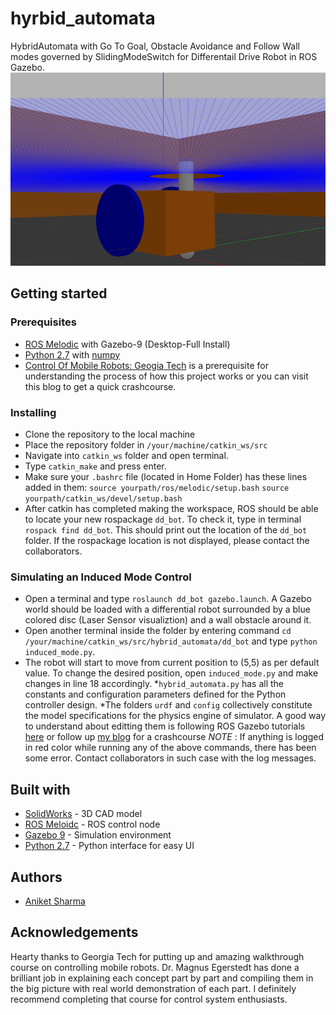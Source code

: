 # hyrbid_automata
HybridAutomata with Go To Goal, Obstacle Avoidance and Follow Wall modes governed by SlidingModeSwitch for Differentail Drive Robot in ROS Gazebo.
![Image Not Found](/images/dd_bot.png)
## Getting started

### Prerequisites
* [ROS Melodic](http://wiki.ros.org/melodic/Installation/Ubuntu) with Gazebo-9 (Desktop-Full Install)
* [Python 2.7](https://www.python.org/downloads/source/) with [numpy](https://askubuntu.com/questions/868599/how-to-install-scipy-and-numpy-on-ubuntu-16-04)
* [Control Of Mobile Robots: Geogia Tech](https://www.youtube.com/playlist?list=PLp8ijpvp8iCvFDYdcXqqYU5Ibl_aOqwjr) is a prerequisite for understanding the process of how this project works or you can visit this blog to get a quick crashcourse.

### Installing
* Clone the repository to the local machine
* Place the repository folder in ```/your/machine/catkin_ws/src```
* Navigate into ```catkin_ws``` folder and open terminal.
* Type ```catkin_make``` and press enter.
* Make sure your ```.bashrc``` file (located in Home Folder) has these lines added in them:
```source yourpath/ros/melodic/setup.bash```
```source yourpath/catkin_ws/devel/setup.bash```
* After catkin has completed making the workspace, ROS should be able to locate your new rospackage ```dd_bot```. To check it, type in terminal ```rospack find dd_bot```. This should print out the location of the ```dd_bot``` folder.
If the rospackage location is not displayed, please contact the collaborators.

### Simulating an Induced Mode Control
* Open a terminal and type ```roslaunch dd_bot gazebo.launch```. A Gazebo world should be loaded with a differential robot surrounded by a blue colored disc (Laser Sensor visualiztion) and a wall obstacle around it.
* Open another terminal inside the folder by entering command ```cd /your/machine/catkin_ws/src/hybrid_automata/dd_bot``` and type ```python induced_mode.py```.
* The robot will start to move from current position to (5,5) as per default value. To change the desired position, open ```induced_mode.py``` and make changes in line 18 accordingly.
*```hybrid_automata.py``` has all the constants and configuration parameters defined for the Python controller design.
*The folders ```urdf``` and ```config``` collectively constitute the model specifications for the physics engine of simulator. A good way to understand about editting them is following ROS Gazebo tutorials [here](http://gazebosim.org/tutorials) or follow up [my blog](https://medium.com/@aniket0112/twolinkman-3b326c1320eb) for a crashcourse
*NOTE* : If anything is logged in red color while running any of the above commands, there has been some error. Contact collaborators in such case with the log messages.

## Built with
* [SolidWorks](http://www.solidworks.in/Default.htm) - 3D CAD model
* [ROS Meloidc](http://wiki.ros.org/melodic) - ROS control node
* [Gazebo 9](http://gazebosim.org/) - Simulation environment
* [Python 2.7](https://www.python.org/) - Python interface for easy UI

## Authors
* [Aniket Sharma](https://github.com/aniket0112)

## Acknowledgements
Hearty thanks to Georgia Tech for putting up and amazing walkthrough course on controlling mobile robots. Dr. Magnus Egerstedt has done a brilliant job in explaining each concept part by part and compiling them in the big picture with real world demonstration of each part. I definitely recommend completing that course for control system enthusiasts.
